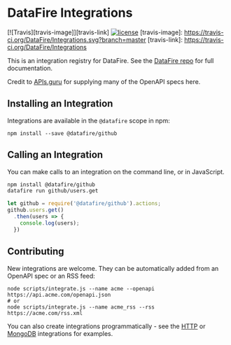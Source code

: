 # DataFire Integrations

[![Travis][travis-image]][travis-link]
[![license](https://img.shields.io/badge/license-MIT-blue.svg)](https://www.npmjs.com/package/datafire)
[travis-image]: https://travis-ci.org/DataFire/Integrations.svg?branch=master
[travis-link]: https://travis-ci.org/DataFire/Integrations

This is an integration registry for DataFire. See the
[DataFire repo](https://github.com/DataFire/DataFire/blob/master/docs/Integrations.md) for full documentation.

Credit to [APIs.guru](http://apis.guru) for supplying many of the OpenAPI specs here.

## Installing an Integration
Integrations are available in the `@datafire` scope in npm:
```
npm install --save @datafire/github
```

## Calling an Integration
You can make calls to an integration on the command line, or in JavaScript.
```bash
npm install @datafire/github
datafire run github/users.get
```

```js
let github = require('@datafire/github').actions;
github.users.get()
  .then(users => {
    console.log(users);
  })
```

## Contributing
New integrations are welcome. They can be automatically added from an OpenAPI spec
or an RSS feed:

```
node scripts/integrate.js --name acme --openapi https://api.acme.com/openapi.json
# or
node scripts/integrate.js --name acme_rss --rss https://acme.com/rss.xml
```

You can also create integrations programmatically - see the [HTTP](./integrations/manual/http)
or [MongoDB](./integrations/manual/mongodb) integrations for examples.
